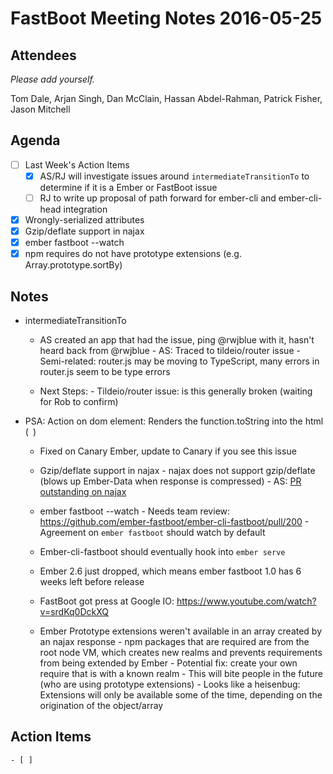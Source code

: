 # FastBoot Meeting Notes 2016-05-25

## Attendees

*Please add yourself.*

Tom Dale, Arjan Singh, Dan McClain, Hassan Abdel-Rahman, Patrick Fisher, Jason Mitchell

## Agenda

- [ ] Last Week's Action Items
    - [x] AS/RJ will investigate issues around `intermediateTransitionTo` to determine if it is a Ember or FastBoot issue
    - [ ] RJ to write up proposal of path forward for ember-cli and ember-cli-head integration
 
- [x] Wrongly-serialized attributes
- [x] Gzip/deflate support in najax
- [x] ember fastboot --watch
- [x] npm requires do not have prototype extensions (e.g. Array.prototype.sortBy)
 
## Notes

- intermediateTransitionTo
    - AS created an app that had the issue, ping @rwjblue with it, hasn't heard back from @rwjblue
             - AS: Traced to tildeio/router issue
                      - Semi-related: router.js may be moving to TypeScript, many errors in router.js seem to be type errors
 
 
    - Next Steps:
             - Tildeio/router issue: is this generally broken (waiting for Rob to confirm)
 
 
- PSA: Action on dom element: Renders the function.toString into the html (`
`)
    - Fixed on Canary Ember, update to Canary if you see this issue
 
     - Gzip/deflate support in najax
             - najax does not support gzip/deflate (blows up Ember-Data when response is compressed)
             - AS: [PR outstanding on najax](https://github.com/najaxjs/najax/pull/38)
 
     - ember fastboot --watch
             - Needs team review: https://github.com/ember-fastboot/ember-cli-fastboot/pull/200
             - Agreement on `ember fastboot` should watch by default
 
    - Ember-cli-fastboot should eventually hook into `ember serve`
    - Ember 2.6 just dropped, which means ember fastboot 1.0 has 6 weeks left before release
    - FastBoot got press at Google IO: https://www.youtube.com/watch?v=srdKq0DckXQ
    - Ember Prototype extensions weren't available in an array created by an najax response
             - npm packages that are required are from the root node VM, which creates new realms and prevents requirements from being extended by Ember
             - Potential fix: create your own require that is with a known realm
             - This will bite people in the future (who are using prototype extensions)
             - Looks like a heisenbug: Extensions will only be available some of the time, depending on the origination of the object/array

## Action Items

    - [ ]
